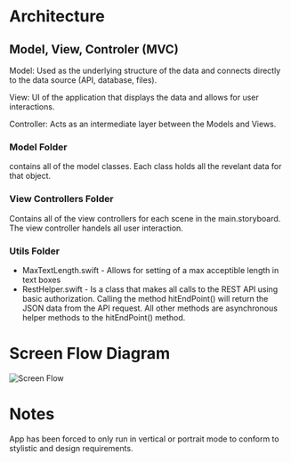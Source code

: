# Architecture

## Model, View, Controler (MVC) 
Model: Used as the underlying structure of the data and connects directly to the data source (API, database, files).

View: UI of the application that displays the data and allows for user interactions.

Controller: Acts as an intermediate layer between the Models and Views.

### Model Folder
contains all of the model classes. 
Each class holds all the revelant data for that object. 
### View Controllers Folder 
Contains all of the view controllers for each scene in the main.storyboard. 
The view controller handels all user interaction.
### Utils Folder
* MaxTextLength.swift - Allows for setting of a max acceptible length in text boxes
* RestHelper.swift - Is a class that makes all calls to the REST API using basic authorization. Calling the method hitEndPoint() will return the JSON data from the API request. All other methods are asynchronous helper methods to the hitEndPoint() method. 





# Screen Flow Diagram 
![Screen Flow](http://i.imgur.com/SZER521.jpg)

# Notes

App has been forced to only run in vertical or portrait mode to conform to stylistic and design requirements. 
